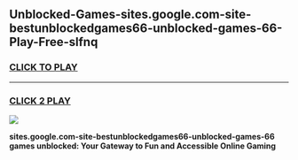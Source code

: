 
## Unblocked-Games-sites.google.com-site-bestunblockedgames66-unblocked-games-66-Play-Free-slfnq
<h3>
<a href="https://premium76.site?title=sites.google.com-site-bestunblockedgames66-unblocked-games-66&ref=17A">CLICK TO PLAY</a></h3>
<hr>

<h3>
<a href="https://premium76.site?title=sites.google.com-site-bestunblockedgames66-unblocked-games-66&ref=17A">CLICK 2 PLAY</a>
  
</h3>

<a href="https://premium76.site?title=sites.google.com-site-bestunblockedgames66-unblocked-games-66&ref=17A"><img src="https://clearcache.store/games.png"></a>


**sites.google.com-site-bestunblockedgames66-unblocked-games-66 games unblocked: Your Gateway to Fun and Accessible Online Gaming**
